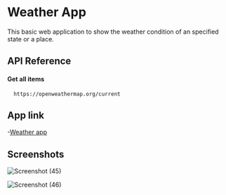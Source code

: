 
# Weather App

This basic web application to show the weather condition of an specified state or a place.


## API Reference

#### Get all items

```http
  https://openweathermap.org/current
```

  
## App link

-[Weather app](https://satya-143.github.io/weather/)


  
## Screenshots

![Screenshot (45)](https://user-images.githubusercontent.com/84225899/138105363-65093632-1a82-4df7-bccd-6fb4c44b61d5.png)

  ![Screenshot (46)](https://user-images.githubusercontent.com/84225899/138105411-777ed156-e63b-407c-bc1b-77c8e0764d59.png)

